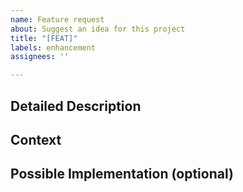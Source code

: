 ```yaml
---
name: Feature request
about: Suggest an idea for this project
title: "[FEAT]"
labels: enhancement
assignees: ''

---
```


<!--- Provide a general summary of the issue in the Title above -->

## Detailed Description
<!--- Provide a detailed description of the change or addition you are proposing -->

## Context
<!--- Why is this change important to you? How would you use it? -->
<!--- How can it benefit other users? -->

## Possible Implementation (optional)
<!--- Not obligatory, but suggest an idea for implementing addition or change -->

